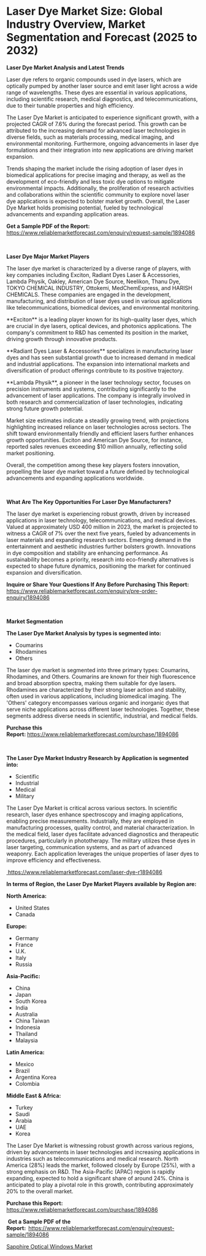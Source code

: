 <p><h1>Laser Dye Market Size: Global Industry Overview, Market Segmentation and Forecast (2025 to 2032)</h1></p><p><strong>Laser Dye Market Analysis and Latest Trends</strong></p>
<p><p>Laser dye refers to organic compounds used in dye lasers, which are optically pumped by another laser source and emit laser light across a wide range of wavelengths. These dyes are essential in various applications, including scientific research, medical diagnostics, and telecommunications, due to their tunable properties and high efficiency.</p><p>The Laser Dye Market is anticipated to experience significant growth, with a projected CAGR of 7.6% during the forecast period. This growth can be attributed to the increasing demand for advanced laser technologies in diverse fields, such as materials processing, medical imaging, and environmental monitoring. Furthermore, ongoing advancements in laser dye formulations and their integration into new applications are driving market expansion.</p><p>Trends shaping the market include the rising adoption of laser dyes in biomedical applications for precise imaging and therapy, as well as the development of eco-friendly and less toxic dye options to mitigate environmental impacts. Additionally, the proliferation of research activities and collaborations within the scientific community to explore novel laser dye applications is expected to bolster market growth. Overall, the Laser Dye Market holds promising potential, fueled by technological advancements and expanding application areas.</p></p>
<p><strong>Get a Sample PDF of the Report:&nbsp;</strong> <a href="https://www.reliablemarketforecast.com/enquiry/request-sample/1894086?utm_campaign=3324&utm_medium=2&utm_source=Github&utm_content=ia&utm_term=06042025&utm_id=laser-dye">https://www.reliablemarketforecast.com/enquiry/request-sample/1894086</a></p>
<p>&nbsp;</p>
<p><strong>Laser Dye Major Market Players</strong></p>
<p><p>The laser dye market is characterized by a diverse range of players, with key companies including Exciton, Radiant Dyes Laser & Accessories, Lambda Physik, Oakley, American Dye Source, Neelikon, Thanu Dye, TOKYO CHEMICAL INDUSTRY, Ottokemi, MedChemExpress, and HARISH CHEMICALS. These companies are engaged in the development, manufacturing, and distribution of laser dyes used in various applications like telecommunications, biomedical devices, and environmental monitoring.</p><p>**Exciton** is a leading player known for its high-quality laser dyes, which are crucial in dye lasers, optical devices, and photonics applications. The company's commitment to R&D has cemented its position in the market, driving growth through innovative products. </p><p>**Radiant Dyes Laser & Accessories** specializes in manufacturing laser dyes and has seen substantial growth due to increased demand in medical and industrial applications. The expansion into international markets and diversification of product offerings contribute to its positive trajectory.</p><p>**Lambda Physik**, a pioneer in the laser technology sector, focuses on precision instruments and systems, contributing significantly to the advancement of laser applications. The company is integrally involved in both research and commercialization of laser technologies, indicating strong future growth potential.</p><p>Market size estimates indicate a steadily growing trend, with projections highlighting increased reliance on laser technologies across sectors. The shift toward environmentally friendly and efficient lasers further enhances growth opportunities. Exciton and American Dye Source, for instance, reported sales revenues exceeding $10 million annually, reflecting solid market positioning. </p><p>Overall, the competition among these key players fosters innovation, propelling the laser dye market toward a future defined by technological advancements and expanding applications worldwide.</p></p>
<p>&nbsp;</p>
<p><strong>What Are The Key Opportunities For Laser Dye Manufacturers?</strong></p>
<p><p>The laser dye market is experiencing robust growth, driven by increased applications in laser technology, telecommunications, and medical devices. Valued at approximately USD 400 million in 2023, the market is projected to witness a CAGR of 7% over the next five years, fueled by advancements in laser materials and expanding research sectors. Emerging demand in the entertainment and aesthetic industries further bolsters growth. Innovations in dye composition and stability are enhancing performance. As sustainability becomes a priority, research into eco-friendly alternatives is expected to shape future dynamics, positioning the market for continued expansion and diversification.</p></p>
<p><strong>Inquire or Share Your Questions If Any Before Purchasing This Report:</strong> <a href="https://www.reliablemarketforecast.com/enquiry/pre-order-enquiry/1894086?utm_campaign=3324&utm_medium=2&utm_source=Github&utm_content=ia&utm_term=06042025&utm_id=laser-dye">https://www.reliablemarketforecast.com/enquiry/pre-order-enquiry/1894086</a></p>
<p>&nbsp;</p>
<p><strong>Market Segmentation</strong></p>
<p><strong>The Laser Dye Market Analysis by types is segmented into:</strong></p>
<p><ul><li>Coumarins</li><li>Rhodamines</li><li>Others</li></ul></p>
<p><p>The laser dye market is segmented into three primary types: Coumarins, Rhodamines, and Others. Coumarins are known for their high fluorescence and broad absorption spectra, making them suitable for dye lasers. Rhodamines are characterized by their strong laser action and stability, often used in various applications, including biomedical imaging. The 'Others' category encompasses various organic and inorganic dyes that serve niche applications across different laser technologies. Together, these segments address diverse needs in scientific, industrial, and medical fields.</p></p>
<p><strong>Purchase this Report:&nbsp;</strong><a href="https://www.reliablemarketforecast.com/purchase/1894086?utm_campaign=3324&utm_medium=2&utm_source=Github&utm_content=ia&utm_term=06042025&utm_id=laser-dye">https://www.reliablemarketforecast.com/purchase/1894086</a></p>
<p>&nbsp;</p>
<p><strong>The Laser Dye Market Industry Research by Application is segmented into:</strong></p>
<p><ul><li>Scientific</li><li>Industrial</li><li>Medical</li><li>Military</li></ul></p>
<p><p>The Laser Dye Market is critical across various sectors. In scientific research, laser dyes enhance spectroscopy and imaging applications, enabling precise measurements. Industrially, they are employed in manufacturing processes, quality control, and material characterization. In the medical field, laser dyes facilitate advanced diagnostics and therapeutic procedures, particularly in phototherapy. The military utilizes these dyes in laser targeting, communication systems, and as part of advanced weaponry. Each application leverages the unique properties of laser dyes to improve efficiency and effectiveness.</p></p>
<p><a href="https://www.reliablemarketforecast.com/laser-dye-r1894086?utm_campaign=3324&utm_medium=2&utm_source=Github&utm_content=ia&utm_term=06042025&utm_id=laser-dye">&nbsp;https://www.reliablemarketforecast.com/laser-dye-r1894086</a></p>
<p><strong>In terms of Region, the Laser Dye Market Players available by Region are:</strong></p>
<p>
    <p> <strong> North America: </strong>
        <ul>
            <li>United States</li>
            <li>Canada</li>
        </ul>
        </p> 
    <p> <strong> Europe: </strong>
        <ul>
            <li>Germany</li>
            <li>France</li>
            <li>U.K.</li>
            <li>Italy</li>
            <li>Russia</li>
        </ul>
        </p> 
    <p> <strong> Asia-Pacific: </strong>
        <ul>
            <li>China</li>
            <li>Japan</li>
            <li>South Korea</li>
            <li>India</li>
            <li>Australia</li>
            <li>China Taiwan</li>
            <li>Indonesia</li>
            <li>Thailand</li>
            <li>Malaysia</li>
        </ul>
        </p> 
    <p> <strong> Latin America: </strong>
        <ul>
            <li>Mexico</li>
            <li>Brazil</li>
            <li>Argentina Korea</li>
            <li>Colombia</li>
        </ul>
        </p> 
    <p> <strong> Middle East & Africa: </strong>
        <ul>
            <li>Turkey</li>
            <li>Saudi</li>
            <li>Arabia</li>
            <li>UAE</li>
            <li>Korea</li>
        </ul>
    </p>
    </p>
<p><p>The Laser Dye Market is witnessing robust growth across various regions, driven by advancements in laser technologies and increasing applications in industries such as telecommunications and medical research. North America (28%) leads the market, followed closely by Europe (25%), with a strong emphasis on R&D. The Asia-Pacific (APAC) region is rapidly expanding, expected to hold a significant share of around 24%. China is anticipated to play a pivotal role in this growth, contributing approximately 20% to the overall market.</p></p>
<p><strong>Purchase this Report: </strong><a href="https://www.reliablemarketforecast.com/purchase/1894086?utm_campaign=3324&utm_medium=2&utm_source=Github&utm_content=ia&utm_term=06042025&utm_id=laser-dye">https://www.reliablemarketforecast.com/purchase/1894086</a></p>
<p>&nbsp;<strong>Get a Sample PDF of the Report:&nbsp;&nbsp;</strong><a href="https://www.reliablemarketforecast.com/enquiry/request-sample/1894086?utm_campaign=3324&utm_medium=2&utm_source=Github&utm_content=ia&utm_term=06042025&utm_id=laser-dye">https://www.reliablemarketforecast.com/enquiry/request-sample/1894086</a></p>
<p><strong></strong></p>
<p><p><a href="https://github.com/dibesnayee/Market-Research-Report-List-1/blob/main/sapphire-optical-windows-market.md?utm_campaign=3324&utm_medium=2&utm_source=Github&utm_content=ia&utm_term=06042025&utm_id=laser-dye">Sapphire Optical Windows Market</a></p></p>